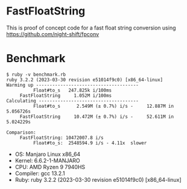 # FastFloatString

This is proof of concept code for a fast float string conversion using https://github.com/night-shift/fpconv

# Benchmark

```
$ ruby -v benchmark.rb
ruby 3.2.2 (2023-03-30 revision e51014f9c0) [x86_64-linux]
Warming up --------------------------------------
          Float#to_s   247.825k i/100ms
     FastFloatString     1.052M i/100ms
Calculating -------------------------------------
          Float#to_s      2.549M (± 0.7%) i/s -     12.887M in   5.056726s
     FastFloatString     10.472M (± 0.7%) i/s -     52.611M in   5.024229s

Comparison:
     FastFloatString: 10472007.8 i/s
          Float#to_s:  2548594.9 i/s - 4.11x  slower
```

- OS: Manjaro Linux x86_64
- Kernel: 6.6.2-1-MANJARO
- CPU: AMD Ryzen 9 7940HS
- Compiler: gcc 13.2.1
- Ruby: ruby 3.2.2 (2023-03-30 revision e51014f9c0) [x86_64-linux]
